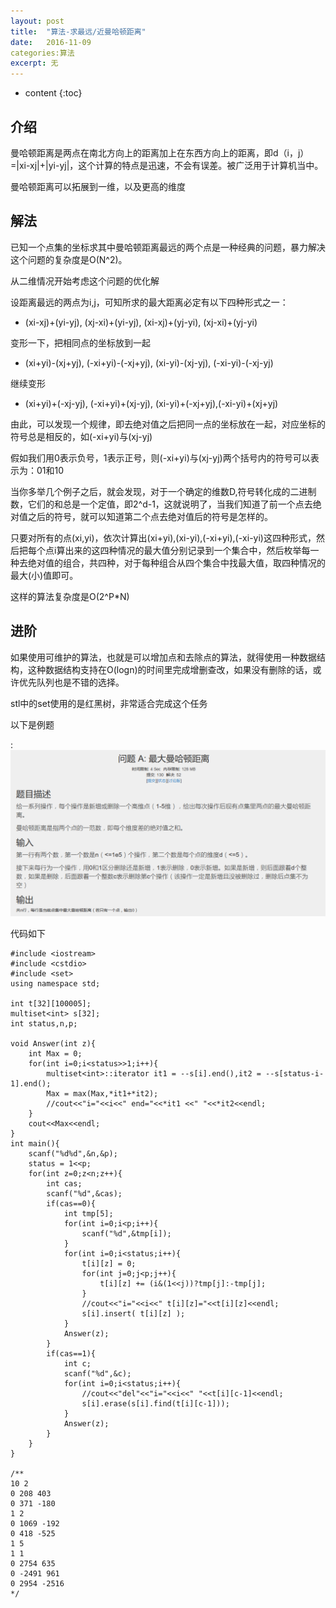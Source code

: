 ```yaml
---
layout: post
title:  "算法-求最远/近曼哈顿距离"
date:   2016-11-09
categories:算法
excerpt: 无
---
```

* content
{:toc}

## 介绍

曼哈顿距离是两点在南北方向上的距离加上在东西方向上的距离，即d（i，j）=|xi-xj|+|yi-yj|，这个计算的特点是迅速，不会有误差。被广泛用于计算机当中。

曼哈顿距离可以拓展到一维，以及更高的维度

## 解法

已知一个点集的坐标求其中曼哈顿距离最远的两个点是一种经典的问题，暴力解决这个问题的复杂度是O(N^2)。

从二维情况开始考虑这个问题的优化解

设距离最远的两点为i,j，可知所求的最大距离必定有以下四种形式之一：
* (xi-xj)+(yi-yj), (xj-xi)+(yi-yj), (xi-xj)+(yj-yi), (xj-xi)+(yj-yi) 

变形一下，把相同点的坐标放到一起
* (xi+yi)-(xj+yj), (-xi+yi)-(-xj+yj), (xi-yi)-(xj-yj), (-xi-yi)-(-xj-yj)

继续变形
* (xi+yi)+(-xj-yj), (-xi+yi)+(xj-yj), (xi-yi)+(-xj+yj),(-xi-yi)+(xj+yj) 

由此，可以发现一个规律，即去绝对值之后把同一点的坐标放在一起，对应坐标的符号总是相反的，如(-xi+yi)与(xj-yj)

假如我们用0表示负号，1表示正号，则(-xi+yi)与(xj-yj)两个括号内的符号可以表示为：01和10        

当你多举几个例子之后，就会发现，对于一个确定的维数D,符号转化成的二进制数，它们的和总是一个定值，即2^d-1，这就说明了，当我们知道了前一个点去绝对值之后的符号，就可以知道第二个点去绝对值后的符号是怎样的。 

只要对所有的点(xi,yi)，依次计算出(xi+yi),(xi-yi),(-xi+yi),(-xi-yi)这四种形式，然后把每个点i算出来的这四种情况的最大值分别记录到一个集合中，然后枚举每一种去绝对值的组合，共四种，对于每种组合从四个集合中找最大值，取四种情况的最大(小)值即可。

这样的算法复杂度是O(2^P*N)

## 进阶

如果使用可维护的算法，也就是可以增加点和去除点的算法，就得使用一种数据结构，这种数据结构支持在O(logn)的时间里完成增删查改，如果没有删除的话，或许优先队列也是不错的选择。

stl中的set使用的是红黑树，非常适合完成这个任务

以下是例题

:![](pic/2016-11-22.png)

代码如下

	#include <iostream>
	#include <cstdio>
	#include <set>
	using namespace std;

	int t[32][100005];
	multiset<int> s[32];
	int status,n,p;

	void Answer(int z){
		int Max = 0;
		for(int i=0;i<status>>1;i++){
			multiset<int>::iterator it1 = --s[i].end(),it2 = --s[status-i-1].end();
			Max = max(Max,*it1+*it2);
			//cout<<"i="<<i<<" end="<<*it1 <<" "<<*it2<<endl;
		}
		cout<<Max<<endl;
	}
	int main(){
		scanf("%d%d",&n,&p);
		status = 1<<p;
		for(int z=0;z<n;z++){
			int cas;
			scanf("%d",&cas);
			if(cas==0){
				int tmp[5];
				for(int i=0;i<p;i++){
					scanf("%d",&tmp[i]);
				}
				for(int i=0;i<status;i++){
					t[i][z] = 0;
					for(int j=0;j<p;j++){
						t[i][z] += (i&(1<<j))?tmp[j]:-tmp[j];
					}
					//cout<<"i="<<i<<" t[i][z]="<<t[i][z]<<endl;
					s[i].insert( t[i][z] );
				}
				Answer(z);
			}
			if(cas==1){
				int c;
				scanf("%d",&c);
				for(int i=0;i<status;i++){
					//cout<<"del"<<"i="<<i<<" "<<t[i][c-1]<<endl;
					s[i].erase(s[i].find(t[i][c-1]));
				}
				Answer(z);
			}
		}
	}

	/**
	10 2
	0 208 403
	0 371 -180
	1 2
	0 1069 -192
	0 418 -525
	1 5
	1 1
	0 2754 635
	0 -2491 961
	0 2954 -2516
	*/
